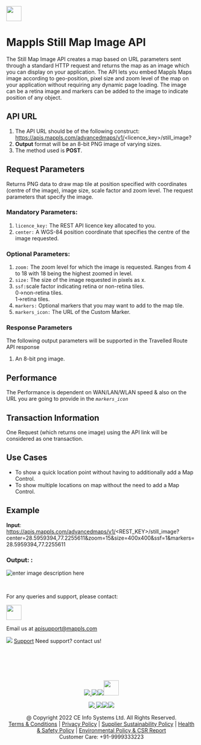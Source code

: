 [<img src="https://about.mappls.com/about/images/MAPPLS-MapmyIndia-logo.png" height="40"/> </p>](https://about.mappls.com/api/)

# Mappls Still Map Image API

The Still Map Image API creates a map based on URL parameters sent through a standard HTTP request and returns the map as an image which you can display on your application. The API lets you embed Mappls Maps image according to geo-position, pixel size and zoom level of the map on your application without requiring any dynamic page loading. The image can be a retina image and markers can be added to the image to indicate position of any object.

## API URL

1.  The API URL should be of the following construct:  https://apis.mappls.com/advancedmaps/v1/<licence_key>/still_image?<Parameters>
2. **Output**  format will be an 8-bit PNG image of varying sizes.
3.  The method used is  **POST**.

## Request Parameters

Returns PNG data to draw map tile at position specified with coordinates (centre of the image), image size, scale factor and zoom level. The request parameters that specify the image.

### Mandatory Parameters:

1.  `licence_key:` The REST API licence key allocated to you.
2.  `center:` A WGS-84 position coordinate that specifies the centre of the image requested.

### Optional Parameters:

1. `zoom:` The zoom level for which the image is requested. Ranges from 4 to 18 with 18 being the highest zoomed in level.  
2. `size:` The size of the image requested in pixels as <Width>x<Height>.
3. `ssf:`scale factor indicating retina or non-retina tiles. 
    <br>0→non-retina tiles.
    <br>1→retina tiles.
4. `markers:` Optional markers that you may want to add to the map tile.
5. `markers_icon:` The URL of the Custom Marker.


### Response Parameters

The following output parameters will be supported in the Travelled Route API response

1.  An 8-bit png image.

## Performance

The Performance is dependent on WAN/LAN/WLAN speed & also on the URL you are going to provide in the *`markers_icon`*

## Transaction Information

One Request (which returns one image) using the API link will be considered as one transaction.

## Use Cases

- To show a quick location point without having to additionally add a Map Control.
- To show multiple locations on map without the need to add a Map Control.

## Example

**Input**:  
https://apis.mappls.com/advancedmaps/v1/<REST_KEY>/still_image?center=28.5959394,77.2255611&zoom=15&size=400x400&ssf=1&markers=28.5959394,77.2255611

### Output: :
![enter image description here](https://mmi-api-team.s3.ap-south-1.amazonaws.com/API%20Team/still_image.png)

<br>

For any queries and support, please contact: 

[<img src="https://about.mappls.com/images/mappls-logo.svg" height="40"/> </p>](https://about.mappls.com/api/)
Email us at [apisupport@mappls.com](mailto:apisupport@mappls.com)


![](https://www.mapmyindia.com/api/img/icons/support.png)
[Support](https://about.mappls.com/contact/)
Need support? contact us!

<br></br>
<br></br>

[<p align="center"> <img src="https://www.mapmyindia.com/api/img/icons/stack-overflow.png"/> ](https://stackoverflow.com/questions/tagged/mappls-api)[![](https://www.mapmyindia.com/api/img/icons/blog.png)](https://about.mappls.com/blog/)[![](https://www.mapmyindia.com/api/img/icons/gethub.png)](https://github.com/Mappls-api)[<img src="https://mmi-api-team.s3.ap-south-1.amazonaws.com/API-Team/npm-logo.one-third%5B1%5D.png" height="40"/> </p>](https://www.npmjs.com/org/mapmyindia) 



[<p align="center"> <img src="https://www.mapmyindia.com/june-newsletter/icon4.png"/> ](https://www.facebook.com/Mapplsofficial)[![](https://www.mapmyindia.com/june-newsletter/icon2.png)](https://twitter.com/mappls)[![](https://www.mapmyindia.com/newsletter/2017/aug/llinkedin.png)](https://www.linkedin.com/company/mappls/)[![](https://www.mapmyindia.com/june-newsletter/icon3.png)](https://www.youtube.com/channel/UCAWvWsh-dZLLeUU7_J9HiOA)




<div align="center">@ Copyright 2022 CE Info Systems Ltd. All Rights Reserved.</div>

<div align="center"> <a href="https://about.mappls.com/api/terms-&-conditions">Terms & Conditions</a> | <a href="https://about.mappls.com/about/privacy-policy">Privacy Policy</a> | <a href="https://about.mappls.com/pdf/mapmyIndia-sustainability-policy-healt-labour-rules-supplir-sustainability.pdf">Supplier Sustainability Policy</a> | <a href="https://about.mappls.com/pdf/Health-Safety-Management.pdf">Health & Safety Policy</a> | <a href="https://about.mappls.com/pdf/Environment-Sustainability-Policy-CSR-Report.pdf">Environmental Policy & CSR Report</a>

<div align="center">Customer Care: +91-9999333223</div>